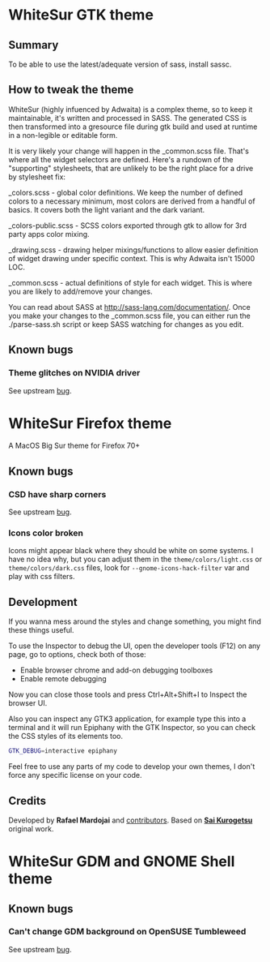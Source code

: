 # WhiteSur GTK theme

## Summary

To be able to use the latest/adequate version of sass, install sassc.

## How to tweak the theme

WhiteSur (highly infuenced by Adwaita) is a complex theme, so to keep it maintainable, it's written
and processed in SASS. The generated CSS is then transformed into a gresource file during gtk build
and used at runtime in a non-legible or editable form.

It is very likely your change will happen in the _common.scss file. That's where all the widget
selectors are defined. Here's a rundown of the "supporting" stylesheets, that are unlikely to be the
right place for a drive by stylesheet fix:

_colors.scss        - global color definitions. We keep the number of defined colors to a necessary minimum,
                      most colors are derived from a handful of basics. It covers both the light variant and
                      the dark variant.

_colors-public.scss - SCSS colors exported through gtk to allow for 3rd party apps color mixing.

_drawing.scss       - drawing helper mixings/functions to allow easier definition of widget drawing under
                      specific context. This is why Adwaita isn't 15000 LOC.

_common.scss        - actual definitions of style for each widget. This is where you are likely to add/remove
                      your changes.

You can read about SASS at http://sass-lang.com/documentation/. Once you make your changes to the
_common.scss file, you can either run the ./parse-sass.sh script or keep SASS watching for changes as you
edit.

## Known bugs

### Theme glitches on NVIDIA driver
See upstream [bug](https://web.archive.org/web/20210609140801/https://forums.developer.nvidia.com/t/issues-with-icons-gtk-theme-and-other-graphical-components-prior-to-installation-of-nvidia-drivers/38618).

# WhiteSur Firefox theme
A MacOS Big Sur theme for Firefox 70+

## Known bugs

### CSD have sharp corners
See upstream [bug](https://bugzilla.mozilla.org/show_bug.cgi?id=1408360).

### Icons color broken
Icons might appear black where they should be white on some systems. I have no
idea why, but you can adjust them in the `theme/colors/light.css` or
`theme/colors/dark.css` files, look for `--gnome-icons-hack-filter` var and
play with css filters.

## Development

If you wanna mess around the styles and change something, you might find these
things useful.

To use the Inspector to debug the UI, open the developer tools (F12) on any
page, go to options, check both of those:

- Enable browser chrome and add-on debugging toolboxes
- Enable remote debugging

Now you can close those tools and press Ctrl+Alt+Shift+I to Inspect the browser
UI.

Also you can inspect any GTK3 application, for example type this into a terminal
and it will run Epiphany with the GTK Inspector, so you can check the CSS styles
of its elements too.

```sh
GTK_DEBUG=interactive epiphany
```

Feel free to use any parts of my code to develop your own themes, I don't force
any specific license on your code.

## Credits
Developed by **Rafael Mardojai** and [contributors](https://github.com/rafaelmardojai/firefox-gnome-theme/graphs/contributors). Based on **[Sai Kurogetsu](https://github.com/kurogetsusai/firefox-gnome-theme)** original work.

# WhiteSur GDM and GNOME Shell theme

## Known bugs

### Can't change GDM background on OpenSUSE Tumbleweed
See upstream [bug](https://github.com/juhaku/loginized#known-limitations-and-issues).
